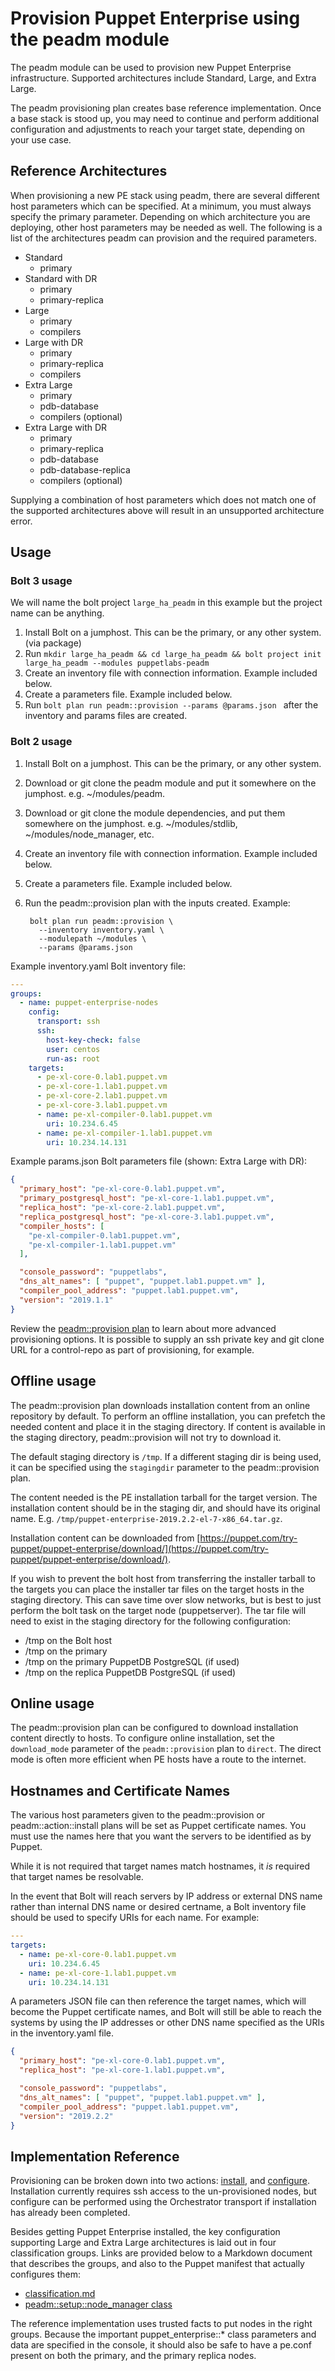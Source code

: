 # Provision Puppet Enterprise using the peadm module

The peadm module can be used to provision new Puppet Enterprise infrastructure. Supported architectures include Standard, Large, and Extra Large.

The peadm provisioning plan creates base reference implementation. Once a base stack is stood up, you may need to continue and perform additional configuration and adjustments to reach your target state, depending on your use case.

## Reference Architectures

When provisioning a new PE stack using peadm, there are several different host parameters which can be specified. At a minimum, you must always specify the primary parameter. Depending on which architecture you are deploying, other host parameters may be needed as well. The following is a list of the architectures peadm can provision and the required parameters.

* Standard
    - primary
* Standard with DR
    - primary
    - primary-replica
* Large
    - primary
    - compilers
* Large with DR
    - primary
    - primary-replica
    - compilers
* Extra Large
    - primary
    - pdb-database
    - compilers (optional)
* Extra Large with DR
    - primary
    - primary-replica
    - pdb-database
    - pdb-database-replica
    - compilers (optional)

Supplying a combination of host parameters which does not match one of the supported architectures above will result in an unsupported architecture error.

## Usage

### Bolt 3 usage
We will name the bolt project `large_ha_peadm` in this example but the project name can be anything.  

1. Install Bolt on a jumphost. This can be the primary, or any other system. (via package)
2. Run `mkdir large_ha_peadm && cd large_ha_peadm && bolt project init large_ha_peadm --modules puppetlabs-peadm`        
4. Create an inventory file with connection information. Example included below.
5. Create a parameters file. Example included below.
6. Run `bolt plan run peadm::provision --params @params.json ` after the inventory and params files are created. 
   
          
### Bolt 2 usage

1. Install Bolt on a jumphost. This can be the primary, or any other system.
2. Download or git clone the peadm module and put it somewhere on the jumphost. e.g. ~/modules/peadm.
3. Download or git clone the module dependencies, and put them somewhere on the jumphost. e.g. ~/modules/stdlib, ~/modules/node\_manager, etc.
4. Create an inventory file with connection information. Example included below.
5. Create a parameters file. Example included below.
6. Run the peadm::provision plan with the inputs created. Example:

        bolt plan run peadm::provision \
          --inventory inventory.yaml \
          --modulepath ~/modules \
          --params @params.json 


Example inventory.yaml Bolt inventory file:

```yaml
---
groups:
  - name: puppet-enterprise-nodes
    config:
      transport: ssh
      ssh:
        host-key-check: false
        user: centos
        run-as: root
    targets:
      - pe-xl-core-0.lab1.puppet.vm
      - pe-xl-core-1.lab1.puppet.vm
      - pe-xl-core-2.lab1.puppet.vm
      - pe-xl-core-3.lab1.puppet.vm
      - name: pe-xl-compiler-0.lab1.puppet.vm
        uri: 10.234.6.45
      - name: pe-xl-compiler-1.lab1.puppet.vm
        uri: 10.234.14.131
```

Example params.json Bolt parameters file (shown: Extra Large with DR):

```json
{
  "primary_host": "pe-xl-core-0.lab1.puppet.vm",
  "primary_postgresql_host": "pe-xl-core-1.lab1.puppet.vm",
  "replica_host": "pe-xl-core-2.lab1.puppet.vm",
  "replica_postgresql_host": "pe-xl-core-3.lab1.puppet.vm",
  "compiler_hosts": [
    "pe-xl-compiler-0.lab1.puppet.vm",
    "pe-xl-compiler-1.lab1.puppet.vm"
  ],

  "console_password": "puppetlabs",
  "dns_alt_names": [ "puppet", "puppet.lab1.puppet.vm" ],
  "compiler_pool_address": "puppet.lab1.puppet.vm",
  "version": "2019.1.1"
}
```

Review the [peadm::provision plan](../plans/provision.pp) to learn about more advanced provisioning options. It is possible to supply an ssh private key and git clone URL for a control-repo as part of provisioning, for example.

## Offline usage

The peadm::provision plan downloads installation content from an online repository by default. To perform an offline installation, you can prefetch the needed content and place it in the staging directory. If content is available in the staging directory, peadm::provision will not try to download it.

The default staging directory is `/tmp`. If a different staging dir is being used, it can be specified using the `stagingdir` parameter to the peadm::provision plan.

The content needed is the PE installation tarball for the target version. The installation content should be in the staging dir, and should have its original name. E.g. `/tmp/puppet-enterprise-2019.2.2-el-7-x86_64.tar.gz`.

Installation content can be downloaded from [https://puppet.com/try-puppet/puppet-enterprise/download/](https://puppet.com/try-puppet/puppet-enterprise/download/).

If you wish to prevent the bolt host from transferring the installer tarball to the targets you can place the installer tar files on the target hosts in the staging directory.   This can save time over slow networks, but is best to just perform the bolt task on the target node (puppetserver).  The tar file will need to exist in the staging directory for the following configuration:

* /tmp on the Bolt host
* /tmp on the primary
* /tmp on the primary PuppetDB PostgreSQL (if used)
* /tmp on the replica PuppetDB PostgreSQL (if used)
## Online usage

The peadm::provision plan can be configured to download installation content directly to hosts. To configure online installation, set the `download_mode` parameter of the `peadm::provision` plan to `direct`. The direct mode is often more efficient when PE hosts have a route to the internet.

## Hostnames and Certificate Names

The various host parameters given to the peadm::provision or peadm::action::install plans will be set as Puppet certificate names. You must use the names here that you want the servers to be identified as by Puppet.

While it is not required that target names match hostnames, it _is_ required that target names be resolvable.

In the event that Bolt will reach servers by IP address or external DNS name rather than internal DNS name or desired certname, a Bolt inventory file should be used to specify URIs for each name. For example:

```yaml
---
targets:
  - name: pe-xl-core-0.lab1.puppet.vm
    uri: 10.234.6.45
  - name: pe-xl-core-1.lab1.puppet.vm
    uri: 10.234.14.131
```

A parameters JSON file can then reference the target names, which will become the Puppet certificate names, and Bolt will still be able to reach the systems by using the IP addresses or other DNS name specified as the URIs in the inventory.yaml file.

```json
{
  "primary_host": "pe-xl-core-0.lab1.puppet.vm",
  "replica_host": "pe-xl-core-1.lab1.puppet.vm",

  "console_password": "puppetlabs",
  "dns_alt_names": [ "puppet", "puppet.lab1.puppet.vm" ],
  "compiler_pool_address": "puppet.lab1.puppet.vm",
  "version": "2019.2.2"
}
```

## Implementation Reference

Provisioning can be broken down into two actions: [install](../plans/action/install.pp), and [configure](../plans/action/configure.pp). Installation currently requires ssh access to the un-provisioned nodes, but configure can be performed using the Orchestrator transport if installation has already been completed.

Besides getting Puppet Enterprise installed, the key configuration supporting Large and Extra Large architectures is laid out in four classification groups. Links are provided below to a Markdown document that describes the groups, and also to the Puppet manifest that actually configures them:

* [classification.md](classification.md)
* [peadm::setup::node\_manager class](../manifests/setup/node_manager.pp)

The reference implementation uses trusted facts to put nodes in the right groups. Because the important puppet\_enterprise::\* class parameters and data are specified in the console, it should also be safe to have a pe.conf present on both the primary, and the primary replica nodes.


